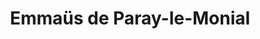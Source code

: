 ---
title: "Emmaüs de Paray-le-Monial"
url: /paray-le-monial/emmaues-de-paray-le-monial/
shop: Gebrauchtwaren
---